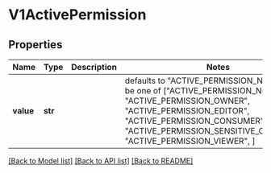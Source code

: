 # V1ActivePermission


## Properties
Name | Type | Description | Notes
------------ | ------------- | ------------- | -------------
**value** | **str** |  | defaults to "ACTIVE_PERMISSION_NONE",  must be one of ["ACTIVE_PERMISSION_NONE", "ACTIVE_PERMISSION_OWNER", "ACTIVE_PERMISSION_EDITOR", "ACTIVE_PERMISSION_CONSUMER", "ACTIVE_PERMISSION_SENSITIVE_CONSUMER", "ACTIVE_PERMISSION_VIEWER", ]

[[Back to Model list]](../README.md#documentation-for-models) [[Back to API list]](../README.md#documentation-for-api-endpoints) [[Back to README]](../README.md)


